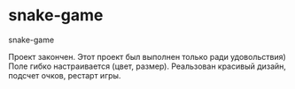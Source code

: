 # snake-game
snake-game

Проект закончен.
Этот проект был выполнен только ради удовольствия)
Поле гибко настраивается (цвет, размер). Реальзован красивый дизайн, подсчет очков, рестарт игры.
